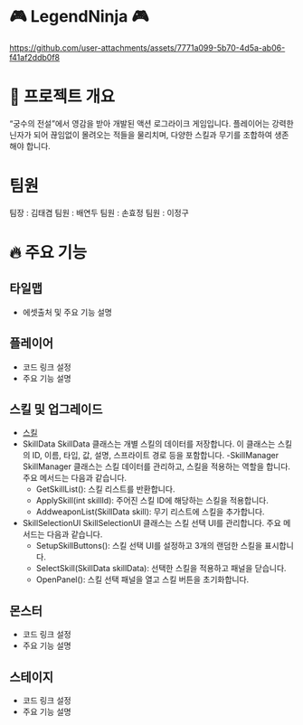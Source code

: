 # 🎮 LegendNinja 🎮

https://github.com/user-attachments/assets/7771a099-5b70-4d5a-ab06-f41af2ddb0f8


# 📌 프로젝트 개요
“궁수의 전설”에서 영감을 받아 개발된 액션 로그라이크 게임입니다. 
플레이어는 강력한 닌자가 되어 끊임없이 몰려오는 적들을 물리치며, 다양한 스킬과 무기를 조합하여 생존해야 합니다. 
# 팀원
팀장 : 김태겸
팀원 : 배연두
팀원 : 손효정
팀원 : 이정구

# 🔥 주요 기능
## 타일맵
- 에셋출처 및 주요 기능 설명
## 플레이어 
- 코드 링크 설정
- 주요 기능 설명
## 스킬 및 업그레이드
- [스킬](https://github.com/BeautifulMaple/LegendNinja/tree/main/Assets/Scripts/Skill)
- SkillData
  SkillData 클래스는 개별 스킬의 데이터를 저장합니다. 이 클래스는 스킬의 ID, 이름, 타입, 값, 설명, 스프라이트 경로 등을 포함합니다.
-SkillManager
  SkillManager 클래스는 스킬 데이터를 관리하고, 스킬을 적용하는 역할을 합니다. 주요 메서드는 다음과 같습니다.
  - GetSkillList(): 스킬 리스트를 반환합니다.
  - ApplySkill(int skillId): 주어진 스킬 ID에 해당하는 스킬을 적용합니다.
  - AddweaponList(SkillData skill): 무기 리스트에 스킬을 추가합니다.
- SkillSelectionUI
  SkillSelectionUI 클래스는 스킬 선택 UI를 관리합니다. 주요 메서드는 다음과 같습니다.
  - SetupSkillButtons(): 스킬 선택 UI를 설정하고 3개의 랜덤한 스킬을 표시합니다.
  - SelectSkill(SkillData skillData): 선택한 스킬을 적용하고 패널을 닫습니다.
  - OpenPanel(): 스킬 선택 패널을 열고 스킬 버튼을 초기화합니다.
## 몬스터
- 코드 링크 설정
- 주요 기능 설명
## 스테이지
- 코드 링크 설정
- 주요 기능 설명
